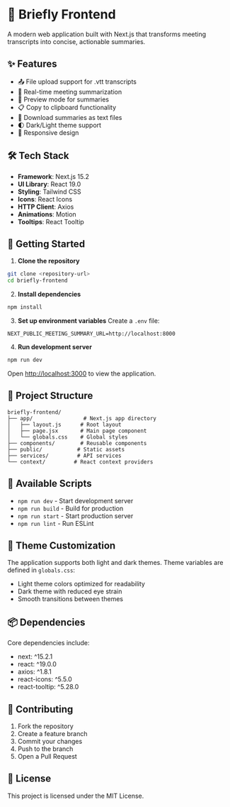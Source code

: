 
# 🚀 Briefly Frontend

A modern web application built with Next.js that transforms meeting transcripts into concise, actionable summaries.

## ✨ Features

- 📤 File upload support for .vtt transcripts
- 📝 Real-time meeting summarization
- 👀 Preview mode for summaries
- 📋 Copy to clipboard functionality
- 💾 Download summaries as text files
- 🌓 Dark/Light theme support
- 📱 Responsive design

## 🛠 Tech Stack

- **Framework**: Next.js 15.2
- **UI Library**: React 19.0
- **Styling**: Tailwind CSS
- **Icons**: React Icons
- **HTTP Client**: Axios
- **Animations**: Motion
- **Tooltips**: React Tooltip

## 🚀 Getting Started

1. **Clone the repository**
```bash
git clone <repository-url>
cd briefly-frontend
```

2. **Install dependencies**
```bash
npm install
```

3. **Set up environment variables**
Create a `.env` file:
```env
NEXT_PUBLIC_MEETING_SUMMARY_URL=http://localhost:8000
```

4. **Run development server**
```bash
npm run dev
```

Open [http://localhost:3000](http://localhost:3000) to view the application.

## 📁 Project Structure

```
briefly-frontend/
├── app/                # Next.js app directory
│   ├── layout.js      # Root layout
│   ├── page.jsx       # Main page component
│   └── globals.css    # Global styles
├── components/        # Reusable components
├── public/           # Static assets
├── services/         # API services
└── context/         # React context providers
```

## 🔧 Available Scripts

- `npm run dev` - Start development server
- `npm run build` - Build for production
- `npm run start` - Start production server
- `npm run lint` - Run ESLint

## 🎨 Theme Customization

The application supports both light and dark themes. Theme variables are defined in `globals.css`:

- Light theme colors optimized for readability
- Dark theme with reduced eye strain
- Smooth transitions between themes

## 📦 Dependencies

Core dependencies include:
- next: ^15.2.1
- react: ^19.0.0
- axios: ^1.8.1
- react-icons: ^5.5.0
- react-tooltip: ^5.28.0

## 🤝 Contributing

1. Fork the repository
2. Create a feature branch
3. Commit your changes
4. Push to the branch
5. Open a Pull Request

## 📄 License

This project is licensed under the MIT License.